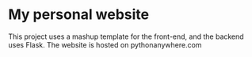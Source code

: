 # My personal website

This project uses a mashup template for the front-end, and the backend uses Flask. 
The website is hosted on pythonanywhere.com